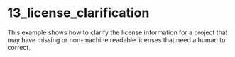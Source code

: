 # 13_license_clarification

This example shows how to clarify the license information for a project that may
have missing or non-machine readable licenses that need a human to correct.
